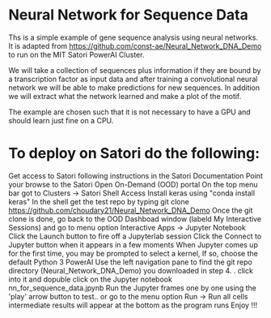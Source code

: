 # Neural Network for Sequence Data

Ths is a simple example of gene sequence analysis using neural networks. It is adapted from https://github.com/const-ae/Neural_Network_DNA_Demo to run on the MIT Satori PowerAI Cluster.

We will take a collection of sequences plus information if they are 
bound by a transcription factor as input data and after training
a convolutional neural network we will be able to make predictions 
for new sequences. In addition we will extract what the network learned
and make a plot of the motif.

The example are chosen such that it is not necessary to have a GPU and
should learn just fine on a CPU.


# To deploy on Satori do the following:

Get access to Satori following instructions in the Satori Documentation
Point your browse to the Satori Open On-Demand (OOD) portal
On the top menu bar got to Clusters -> Satori Shell Access
Install keras using "conda install keras" 
In the shell get the test repo by typing git clone https://github.com/choudary21/Neural_Network_DNA_Demo
Once the git clone is done, go back to the OOD Dashboad window (labeld My Interactive Sessions) and go to menu option Interactive Apps -> Jupyter Notebook
Click the Launch button to fire off a Jupyterlab session
Click the Connect to Jupyter button when it appears in a few moments
When Jupyter comes up for the first time, you may be prompted to select a kernel, If so, choose the default Python 3 PowerAI
Use the left navigation pane to find the git repo directory (Neural_Network_DNA_Demo) you downloaded in step 4. . click into it and dopuble click on the Jupyter notebook nn_for_sequence_data.jpynb
Run the Jupyter frames one by one using the 'play' arrow button to test.. or go to the menu option Run -> Run all cells intermediate results will appear at the bottom as the program runs
Enjoy !!!




